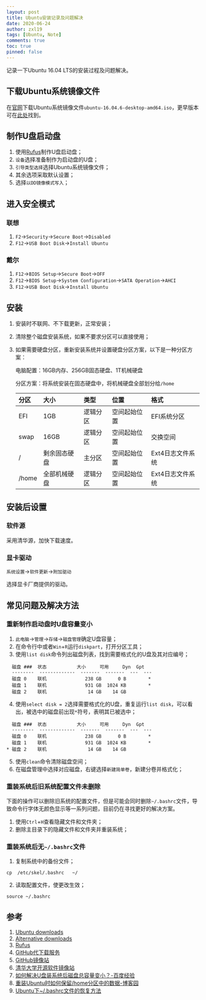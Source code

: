 ```yaml
---
layout: post
title: Ubuntu安装记录及问题解决
date: 2020-06-24
author: zxl19
tags: [Ubuntu, Note]
comments: true
toc: true
pinned: false
---
```


记录一下Ubuntu 16.04 LTS的安装过程及问题解决。

<!-- more -->

## 下载Ubuntu系统镜像文件

在[官网](https://ubuntu.com/download)下载Ubuntu系统镜像文件`ubuntu-16.04.6-desktop-amd64.iso`，更早版本可在[此处](https://ubuntu.com/download/alternative-downloads)找到。

## 制作U盘启动盘

1. 使用[Rufus](https://rufus.ie/zh/)制作U盘启动盘；
2. `设备`选择准备制作为启动盘的U盘；
3. `引导类型选择`选择Ubuntu系统镜像文件；
4. 其余选项采取默认设置；
5. 选择`以DD镜像模式写入`；

## 进入安全模式

### 联想

1. `F2`->`Security`->`Secure Boot`->`Disabled`
2. `F12`->`USB Boot Disk`->`Install Ubuntu`

### 戴尔

1. `F12`->`BIOS Setup`->`Secure Boot`->`OFF`
2. `F12`->`BIOS Setup`->`System Configuration`->`SATA Operation`->`AHCI`
3. `F12`->`USB Boot Disk`->`Install Ubuntu`

## 安装

1. 安装时不联网、不下载更新，正常安装；
2. 清除整个磁盘安装系统，如果不要求分区可以直接使用；
3. 如果需要硬盘分区，重新安装系统并设置硬盘分区方案，以下是一种分区方案：

    电脑配置：16GB内存、256GB固态硬盘、1T机械硬盘

    分区方案：将系统安装在固态硬盘中，将机械硬盘全部划分给`/home`

    | 分区 | 大小 | 类型 | 位置 | 格式 |
    | :------ | :------ | :------ | :------ | :------ |
    | EFI | 1GB | 逻辑分区 | 空间起始位置 | EFI系统分区 |
    | swap | 16GB| 逻辑分区 | 空间起始位置 | 交换空间 |
    | / | 剩余固态硬盘 | 主分区 | 空间起始位置 | Ext4日志文件系统 |
    | /home | 全部机械硬盘 | 逻辑分区 | 空间起始位置 | Ext4日志文件系统 |

## 安装后设置

### 软件源

采用清华源，加快下载速度。

### 显卡驱动

`系统设置`->`软件更新`->`附加驱动`

选择显卡厂商提供的驱动。

## 常见问题及解决方法

### 重新制作启动盘时U盘容量变小

1. `此电脑`->`管理`->`存储`->`磁盘管理`确定U盘容量；
2. 在命令行中或者`Win`+`R`运行`diskpart`，打开分区工具；
3. 使用`list disk`命令列出磁盘列表，找到需要格式化的U盘及其对应编号；

```shell
  磁盘 ###  状态           大小     可用     Dyn  Gpt
  --------  -------------  -------  -------  ---  ---
  磁盘 0    联机              238 GB      0 B        *
  磁盘 1    联机              931 GB  1024 KB        *
  磁盘 2    联机               14 GB    14 GB
```

4. 使用`select disk = 2`选择需要格式化的U盘，重复运行`list disk`，可以看出，被选中的磁盘前出现`*`符号，表明其已被选中；

```shell
  磁盘 ###  状态           大小     可用     Dyn  Gpt
  --------  -------------  -------  -------  ---  ---
  磁盘 0    联机              238 GB      0 B        *
  磁盘 1    联机              931 GB  1024 KB        *
* 磁盘 2    联机               14 GB    14 GB
```

5. 使用`clean`命令清除磁盘空间；
6. 在磁盘管理中选择对应磁盘，右键选择`新建简单卷`，新建分卷并格式化；

### 重装系统后旧系统配置文件未删除

下面的操作可以删除旧系统的配置文件，但是可能会同时删除`~/.bashrc`文件，导致命令行字体无颜色显示等一系列问题，目前仍在寻找更好的解决方案。

1. 使用`Ctrl`+`H`查看隐藏文件和文件夹；
2. 删除主目录下的隐藏文件和文件夹并重装系统；

### 重装系统后无`~/.bashrc`文件

1. 复制系统中的备份文件；

```shell
cp  /etc/skel/.bashrc   ~/
```

2. 读取配置文件，使更改生效；

```shell
source ~/.bashrc
```

## 参考

1. [Ubuntu downloads](https://ubuntu.com/download)
2. [Alternative downloads](https://ubuntu.com/download/alternative-downloads)
3. [Rufus](https://rufus.ie/zh/)
4. [GitHub代下载服务](http://g.widyun.com/)
5. [GitHub镜像站](https://github.wuyanzheshui.workers.dev/)
6. [清华大学开源软件镜像站](https://mirrors.tuna.tsinghua.edu.cn)
7. [如何解决U盘装系统后磁盘总容量变小？-百度经验](https://jingyan.baidu.com/article/59703552e754e48fc00740ed.html)
8. [重装Ubuntu时如何保留/home分区中的数据-博客园](https://www.cnblogs.com/maowang1991/p/3270441.html)
9. [Ubuntu下~/.bashrc文件的恢复方法](https://blog.csdn.net/yucicheung/article/details/79334998)
